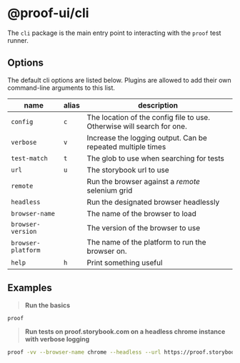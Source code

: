 # @proof-ui/cli

The `cli` package is the main entry point to interacting with the `proof` test runner.

## Options

The default cli options are listed below. Plugins are allowed to add their own command-line arguments to this list.

| name               | alias | description                                                            |
| ------------------ | ----- | ---------------------------------------------------------------------- |
| `config`           | `c`   | The location of the config file to use. Otherwise will search for one. |
| `verbose`          | `v`   | Increase the logging output. Can be repeated multiple times            |
| `test-match`       | `t`   | The glob to use when searching for tests                               |
| `url`              | `u`   | The storybook url to use                                               |
| `remote`           |       | Run the browser against a _remote_ selenium grid                       |
| `headless`         |       | Run the designated browser headlessly                                  |
| `browser-name`     |       | The name of the browser to load                                        |
| `browser-version`  |       | The version of the browser to use                                      |
| `browser-platform` |       | The name of the platform to run the browser on.                        |
| `help`             | `h`   | Print something useful                                                 |

## Examples

> **Run the basics**

```bash
proof
```

> **Run tests on proof.storybook.com on a headless chrome instance with verbose logging**

```bash
proof -vv --browser-name chrome --headless --url https://proof.storybook.com
```
